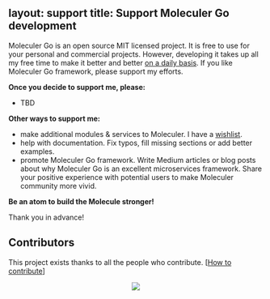 layout: support
title: Support Moleculer Go development
---

Moleculer Go is an open source MIT licensed project. It is free to use for your personal and commercial projects. However, developing it takes up all my free time to make it better and better [on a daily basis](https://github.com/pentateu). If you like Moleculer Go framework, please support my efforts.

**Once you decide to support me, please:**
* TBD

**Other ways to support me:**
* make additional modules & services to Moleculer. I have a [wishlist](https://github.com/moleculer-go/moleculer/issues/2).
* help with documentation. Fix typos, fill missing sections or add better examples.
* promote Moleculer Go framework. Write Medium articles or blog posts about why Moleculer Go is an excellent microservices framework. Share your positive experience with potential users to make Moleculer community more vivid.

**Be an atom to build the Molecule stronger!**

Thank you in advance!

[patreon]: https://www.patreon.com/bePatron?u=6245171
[opencollective]: https://opencollective.com/moleculer
[wispay]: https://www.wispay.io/t/qKe

## Contributors
This project exists thanks to all the people who contribute. [[How to contribute](https://github.com/moleculer-go/moleculer/blob/master/CONTRIBUTING.md)]
<div align="center">
<a href="https://github.com/moleculer-go/moleculer/graphs/contributors" target="_blank"><img src="https://opencollective.com/moleculer/contributors.svg?width=890&button=false" /></a>
</div>
